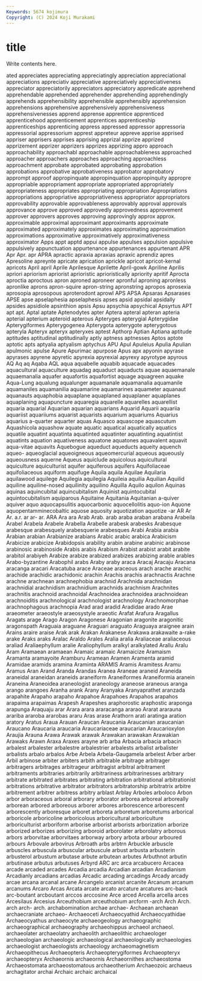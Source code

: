 ```yaml
---
Keywords: 5674 kojimura
Copyright: (C) 2024 Koji Murakami
---
```


# title

Write contents here.



ated appreciates appreciating appreciatingly appreciation appreciational appreciations
appreciativ appreciative appreciatively appreciativeness appreciator appreciatorily appreciators appreciatory appredicate apprehend
apprehendable apprehended apprehender apprehending apprehendingly apprehends apprehensibility apprehensible apprehensibly apprehension
apprehensions apprehensive apprehensively apprehensiveness apprehensivenesses apprend apprense apprentice apprenticed apprenticehood
apprenticement apprentices apprenticeship apprenticeships apprenticing appress appressed appressor appressoria appressorial
appressorium apprest appreteur appreve apprise apprised appriser apprisers apprises apprising
apprizal apprize apprized apprizement apprizer apprizers apprizes apprizing appro approach
approachability approachabl approachable approachableness approached approacher approachers approaches approaching approachless
approachment approbate approbated approbating approbation approbations approbative approbativeness approbator approbatory
apprompt approof appropinquate appropinquation appropinquity appropre appropriable appropriament appropriate appropriated
appropriately appropriateness appropriates appropriating appropriation Appropriations appropriations appropriative appropriativeness appropriator
appropriators approvability approvable approvableness approvably approval approvals approvance approve approved
approvedly approvedness approvement approver approvers approves approving approvingly approx approx.
approximable approximal approximant approximants approximate approximated approximately approximates approximating approximation
approximations approximative approximatively approximativeness approximator Apps appt apptd appui appulse
appulses appulsion appulsive appulsively appunctuation appurtenance appurtenances appurtenant APR Apr
Apr. apr APRA apractic apraxia apraxias apraxic aprendiz apres Apresoline
apreynte apricate aprication aprickle apricot apricot-kernal apricots April april Aprile
Aprilesque Aprilette April-gowk Apriline Aprilis apriori apriorism apriorist aprioristic aprioristically
apriority apritif Aprocta aproctia aproctous apron aproned aproneer apronful aproning
apronless apronlike aprons apron-squire apron-string apronstring apropos aprosexia aprosopia aprosopous
aproterodont aprowl APS APSA Apsaras Apsarases APSE apse apselaphesia apselaphesis
apses apsid apsidal apsidally apsides apsidiole apsinthion apsis Apsu apsychia
apsychical Apsyrtus APT apt apt. Aptal aptate Aptenodytes apter Aptera
apteral apteran apteria apterial apterium apteroid apterous Apteryges apterygial Apterygidae
Apterygiformes Apterygogenea Apterygota apterygote apterygotous apteryla Apteryx apteryx apteryxes aptest
Apthorp Aptian Aptiana aptitude aptitudes aptitudinal aptitudinally aptly aptness aptnesses
Aptos aptote aptotic apts aptyalia aptyalism aptychus APU Apul Apuleius
Apulia Apulian apulmonic apulse Apure Apurimac apurpose Apus apx apyonin
apyrase apyrases apyrene apyretic apyrexia apyrexial apyrexy apyrotype apyrous AQ
Aq aq Aqaba AQL aqua aquabelle aquabib aquacade aquacades aquacultural
aquaculture aquadag aquaduct aquaducts aquae aquaemanale aquaemanalia aquafer aquafortis aquafortist
aquage aquagreen aquake Aqua-Lung aqualung aqualunger aquamanale aquamanalia aquamanile aquamaniles
aquamanilia aquamarine aquamarines aquameter aquanaut aquanauts aquaphobia aquaplane aquaplaned aquaplaner
aquaplanes aquaplaning aquapuncture aquaregia aquarelle aquarelles aquarellist aquaria aquarial Aquarian
aquarian aquarians Aquarid Aquarii aquariia aquariist aquariiums aquarist aquarists aquarium
aquariums Aquarius aquarius a-quarter aquarter aquas Aquasco aquascope aquascutum Aquashicola
aquashow aquate aquatic aquatical aquatically aquatics aquatile aquatint aquatinta aquatinted
aquatinter aquatinting aquatintist aquatints aquation aquativeness aquatone aquatones aquavalent aquavit
aqua-vitae aquavits Aquebogue aqueduct aqueducts aqueity aquench aqueo- aqueoglacial aqueoigneous
aqueomercurial aqueous aqueously aqueousness aquerne Aqueus aquiclude aquicolous aquicultural aquiculture
aquiculturist aquifer aquiferous aquifers Aquifoliaceae aquifoliaceous aquiform aquifuge Aquila aquila
Aquilae Aquilaria aquilawood aquilege Aquilegia aquilegia Aquileia aquilia Aquilian Aquilid
aquiline aquiline-nosed aquilinity aquilino Aquilla Aquilo aquilon Aquinas aquinas aquincubital
aquincubitalism Aquinist aquintocubital aquintocubitalism aquiparous Aquitaine Aquitania Aquitanian a-quiver aquiver
aquo aquocapsulitis aquocarbonic aquocellolitis aquo-ion Aquone aquopentamminecobaltic aquose aquosity aquotization
aquotize -ar AR Ar Ar. a.r. ar ar- ar. ARA
Ara ara Arab Arab. arab araba araban arabana Arabeila Arabel
Arabela Arabele Arabella Arabelle arabesk arabesks Arabesque arabesque arabesquely arabesquerie
arabesques Arabi Arabia arabia Arabian arabian Arabianize arabians Arabic arabic
arabica Arabicism Arabicize arabicize Arabidopsis arability arabin arabine arabinic arabinose
arabinosic arabinoside Arabis arabis Arabism Arabist arabist arabit arabite arabitol
arabiyeh Arabize arabize arabized arabizes arabizing arable arables Arabo-byzantine Arabophil
arabs Araby araby araca Aracaj Aracaju Aracana aracanga aracari Aracatuba
arace Araceae araceous arach arache arachic arachide arachidic arachidonic arachin
Arachis arachis arachnactis Arachne arachne arachnean arachnephobia arachnid Arachnida arachnidan
arachnidial arachnidism arachnidium arachnids arachnism Arachnites arachnitis arachnoid arachnoidal Arachnoidea
arachnoidea arachnoidean arachnoiditis arachnological arachnologist arachnology Arachnomorphae arachnophagous arachnopia Arad
arad aradid Aradidae arado Arae araeometer araeostyle araeosystyle araeotic Arafat
Arafura Aragallus Aragats arage Arago Aragon Aragonese Aragonian aragonite aragonitic
aragonspath Araguaia araguane Araguari araguato Araguaya araignee arain Arains araire
araise Arak arak Arakan Arakanese Arakawa arakawaite a-rake arake Araks
araks Aralac Araldo Arales Aralia aralia Araliaceae araliaceous araliad Araliaephyllum
aralie Araliophyllum aralkyl aralkylated Arallu Aralu Aram Aramaean aramaean Aramaic
aramaic Aramaicize Aramaism Aramanta aramayoite Aramburu Aramean Aramen Aramenta aramid
Aramidae aramids aramina Araminta ARAMIS Aramis Aramitess Aramu Aramus Aran
Arand Aranda Arandas Aranea Araneae araneid Araneida araneidal araneidan araneids
araneiform Araneiformes Araneiformia aranein Araneina Araneoidea araneologist araneology araneose araneous
aranga arango arangoes Aranha arank Arany Aranyaka Aranyaprathet aranzada arapahite
Arapaho arapaho Arapahoe Arapahoes Arapahos arapahos arapaima arapaimas Arapesh Arapeshes
araphorostic araphostic araponga arapunga Araquaju arar Arara arara araracanga ararao
Ararat ararauna arariba araroba ararobas araru Aras arase Arathorn arati
aratinga aration aratory Aratus Araua Arauan Araucan Araucania Araucanian araucanian
Araucano Araucaria araucaria Araucariaceae araucarian Araucarioxylon Araujia Arauna Arawa Arawak
arawak Arawakan arawakan Arawakian Arawaks Arawn Araxa Araxes arayne arb
arba Arbacia arbacia arbacin arbalest arbalester arbalestre arbalestrier arbalests arbalist
arbalister arbalists arbalo arbalos Arbe Arbela Arbela-Gaugamela arbelest Arber arber
Arbil arbinose arbiter arbiters arbith arbitrable arbitrage arbitrager arbitragers arbitrages
arbitrageur arbitragist arbitral arbitrament arbitraments arbitraries arbitrarily arbitrariness arbitrarinesses arbitrary
arbitrate arbitrated arbitrates arbitrating arbitration arbitrational arbitrationist arbitrations arbitrative arbitrator
arbitrators arbitratorship arbitratrix arbitre arbitrement arbitrer arbitress arbitry arblast Arblay
Arboles arboloco Arbon arbor arboraceous arboral arborary arborator arborea arboreal
arboreally arborean arbored arboreous arborer arbores arborescence arborescent arborescently arboresque
arboret arboreta arboretum arboretums arborical arboricole arboricoline arboricolous arboricultural arboriculture
arboriculturist arboriform arborise arborist arborists arborization arborize arborized arborizes arborizing
arboroid arborolater arborolatry arborous arbors arborvitae arborvitaes arborway arbory arbota
arbour arboured arbours Arbovale arbovirus Arbroath arbs arbtrn Arbuckle arbuscle
arbuscles arbuscula arbuscular arbuscule arbust arbusta arbusterin arbusterol arbustum arbutase
arbute arbutean arbutes Arbuthnot arbutin arbutinase arbutus arbutuses Arbyrd ARC
arc arca arcabucero Arcacea arcade arcaded arcades Arcadia arcadia Arcadian
arcadian Arcadianism Arcadianly arcadians arcadias Arcadic arcading arcadings Arcady arcady
arcae arcana arcanal arcane Arcangelo arcanist arcanite Arcanum arcanum arcanums
Arcaro Arcas Arcata arcate arcato arcature arcatures arc-back arc-boutant arcboutant
arccos arccosine Arce arced Arcella arcella arces Arcesilaus Arcesius Arceuthobium
arceuthobium arcform -arch Arch Arch. arch arch- arch. archabomination archae
archae- Archaean archaean archaecraniate archaeo- Archaeoceti Archaeocyathid Archaeocyathidae Archaeocyathus archaeocyte
archaeogeology archaeographic archaeographical archaeography archaeohippus archaeol archaeol. archaeolater archaeolatry archaeolith
archaeolithic archaeologer archaeologian archaeologic archaeological archaeologically archaeologies archaeologist archaeologists archaeology
archaeomagnetism Archaeopithecus Archaeopteris Archaeopterygiformes Archaeopteryx archaeopteryx Archaeornis archaeornis Archaeornithes archaeostoma
Archaeostomata archaeostomatous archaeotherium Archaeozoic archaeus archagitator archai Archaic archaic archaical
